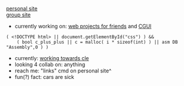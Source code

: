 [personal site](https://2lag.day)  
[group site](https://kus.ooo)


- currently working on: [web projects for friends](https://almightyhuey.github.io) and [CGUI](https://github.com/2lag/CGUI)
```
( <!DOCTYPE html> || document.getElementById("css") ) && 
    ( bool c_plus_plus || c = malloc( i * sizeof(int) ) || asm DB "Assembly",0 ) )
```
- currently: [working towards cle](https://cppinstitute.org/cle-c-certified-entry-level-programmer-certification)
- looking 4 collab on: anything
- reach me: "links" cmd on personal site^
- fun(?) fact: cars are sick
